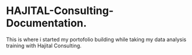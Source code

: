 # HAJITAL-Consulting-Documentation.

This is where i started my portofolio building while taking my data analysis training with Hajital Consulting.

